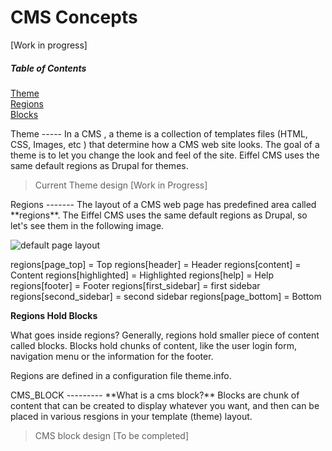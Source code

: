 CMS Concepts
============
[Work in progress]

##### Table of Contents  
[Theme](#theme)  
[Regions](#regions)  
[Blocks](#blocks)  

<a name="theme"/>
Theme
-----
In a CMS , a theme is a collection of templates files (HTML, CSS, Images, etc ) that determine how a CMS web site looks.  The goal of a theme is to let you change the look and feel of the site.
Eiffel CMS uses the same default regions as Drupal for themes.

> Current Theme design [Work in Progress]

<a name="regions"/>
Regions
-------
The layout of a CMS web page has predefined area called **regions**. The Eiffel CMS uses the same default regions as Drupal, so let's see them in the following image.


![default page layout](http://themery.com/sites/default/files/figure-15-10.png)

regions[page_top] = Top
regions[header] = Header
regions[content] = Content
regions[highlighted] = Highlighted
regions[help] = Help
regions[footer] = Footer
regions[first_sidebar] = first sidebar
regions[second_sidebar] = second sidebar
regions[page_bottom] = Bottom


**Regions Hold Blocks**

What goes inside regions?  Generally, regions hold smaller piece of content called blocks.  Blocks hold chunks of content, like the user login form, navigation menu or the information for the footer.

Regions are defined in a configuration file theme.info.


<a name="blocks"/>
CMS_BLOCK
---------
**What is a cms block?** 
Blocks are chunk of content that can be created to display whatever you want, and then can be placed in various resgions in your template (theme) layout. 


> CMS block design [To be completed]
